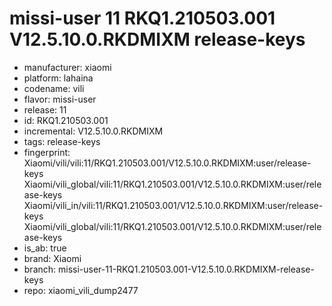 # missi-user 11 RKQ1.210503.001 V12.5.10.0.RKDMIXM release-keys
- manufacturer: xiaomi
- platform: lahaina
- codename: vili
- flavor: missi-user
- release: 11
- id: RKQ1.210503.001
- incremental: V12.5.10.0.RKDMIXM
- tags: release-keys
- fingerprint: Xiaomi/vili/vili:11/RKQ1.210503.001/V12.5.10.0.RKDMIXM:user/release-keys
Xiaomi/vili_global/vili:11/RKQ1.210503.001/V12.5.10.0.RKDMIXM:user/release-keys
Xiaomi/vili_in/vili:11/RKQ1.210503.001/V12.5.10.0.RKDMIXM:user/release-keys
Xiaomi/vili_global/vili:11/RKQ1.210503.001/V12.5.10.0.RKDMIXM:user/release-keys
- is_ab: true
- brand: Xiaomi
- branch: missi-user-11-RKQ1.210503.001-V12.5.10.0.RKDMIXM-release-keys
- repo: xiaomi_vili_dump2477
